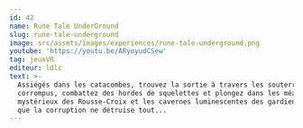 ```yaml
---
id: 42
name: Rune Tale UnderGround
slug: rune-tale-underground
image: src/assets/images/experiences/rune-tale-underground.png
youtube: 'https://youtu.be/ARyoyudCSew'
tag: jeuxVR
editeur: ldlc
text: >-
  Assiégés dans les catacombes, trouvez la sortie à travers les souterrains
  corrompus, combattez des hordes de squelettes et plongez dans les méandres
  mystérieux des Rousse-Croix et les cavernes luminescentes des gardiens avant
  que la corruption ne détruise tout...
---
```


